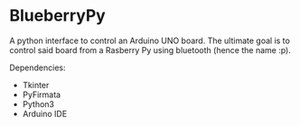 # BlueberryPy
A python interface to control an Arduino UNO board. The ultimate goal is to control said board from a Rasberry Py using bluetooth (hence the name :p).

Dependencies:
- Tkinter
- PyFirmata
- Python3
- Arduino IDE
